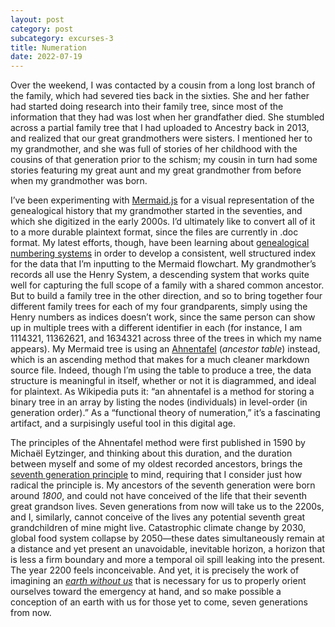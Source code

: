 ```yaml
---
layout: post
category: post
subcategory: excurses-3
title: Numeration
date: 2022-07-19
---
```


Over the weekend, I was contacted by a cousin from a long lost branch of the family, which had severed ties back in the sixties. She and her father had started doing research into their family tree, since most of the information that they had was lost when her grandfather died. She stumbled across a partial family tree that I had uploaded to Ancestry back in 2013, and realized that our great grandmothers were sisters. I mentioned her to my grandmother, and she was full of stories of her childhood with the cousins of that generation prior to the schism; my cousin in turn had some stories featuring my great aunt and my great grandmother from before when my grandmother was born.

I’ve been experimenting with [Mermaid.js](https://mermaid-js.github.io/mermaid/#/) for a visual representation of the genealogical history that my grandmother started in the seventies, and which she digitized in the early 2000s. I’d ultimately like to convert all of it to a more durable plaintext format, since the files are currently in .doc format. My latest efforts, though, have been learning about [genealogical numbering systems](https://en.wikipedia.org/wiki/Genealogical_numbering_systems) in order to develop a consistent, well structured index for the data that I’m inputting to the Mermaid flowchart. My grandmother’s records all use the Henry System, a descending system that works quite well for capturing the full scope of a family with a shared common ancestor. But to build a family tree in the other direction, and so to bring together four different family trees for each of my four grandparents, simply using the Henry numbers as indices doesn’t work, since the same person can show up in multiple trees with a different identifier in each (for instance, I am 1114321, 11362621, and 1634321 across three of the trees in which my name appears). My Mermaid tree is using an [Ahnentafel](https://en.wikipedia.org/wiki/Ahnentafel) (*ancestor table*) instead, which is an ascending method that makes for a much cleaner markdown source file. Indeed, though I’m using the table to produce a tree, the data structure is meaningful in itself, whether or not it is diagrammed, and ideal for plaintext. As Wikipedia puts it: “an ahnentafel is a method for storing a binary tree in an array by listing the nodes (individuals) in level-order (in generation order).” As a “functional theory of numeration,” it’s a fascinating artifact, and a surpisingly useful tool in this digital age.

The principles of the Ahnentafel method were first published in 1590 by Michaël Eytzinger, and thinking about this duration, and the duration between myself and some of my oldest recorded ancestors, brings the [seventh generation principle](http://postgrowth.art/the-7th-generation-principle-En.html) to mind, requiring that I consider just how radical the principle is. My ancestors of the seventh generation were born around *1800*, and could not have conceived of the life that their seventh great grandson lives. Seven generations from now will take us to the 2200s, and I, similarly, cannot conceive of the lives any potential seventh great grandchildren of mine might live. Catastrophic climate change by 2030, global food system collapse by 2050—these dates simultaneously remain at a distance and yet present an unavoidable, inevitable horizon, a horizon that is less a firm boundary and more a temporal oil spill leaking into the present. The year 2200 feels inconceivable. And yet, it is precisely the work of imagining an [*earth without us*](https://www.likavcan.com/articles/introduction-to-comparative-planetology) that is necessary for us to properly orient ourselves toward the emergency at hand, and so make possible a conception of an earth with us for those yet to come, seven generations from now.
